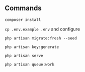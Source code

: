 ## Commands

`composer install`

`cp .env.example .env` and configure

`php artisan migrate:fresh --seed`

`php artisan key:generate`

`php artisan serve`

`php artisan queue:work`

